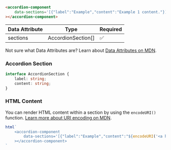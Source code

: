 ```html
<accordion-component 
    data-sections='[{"label":"Example","content":"Example 1 content."}]'
></accordion-component>
```

| Data Attribute | Type | Required |
| -------------- | ---- | -------- |
| sections | AccordionSection[] | ✅ |

Not sure what Data Attributes are? Learn about [Data Attributes on MDN](https://developer.mozilla.org/en-US/docs/Web/HTML/Global_attributes/data-*).

### Accordion Section

```typescript
interface AccordionSection {
    label: string;
    content: string;
}
```

### HTML Content

You can render HTML content within a section by using the `encodeURI()` function. [Learn more about URI encoding on MDN](https://developer.mozilla.org/en-US/docs/Web/JavaScript/Reference/Global_Objects/encodeURI).

```javascript
html`
    <accordion-component 
        data-sections='[{"label":"Example","content":"${encodeURI('<a href="#">Learn more on MDN.</a>')}"}]'
    ></accordion-component>
`
```
